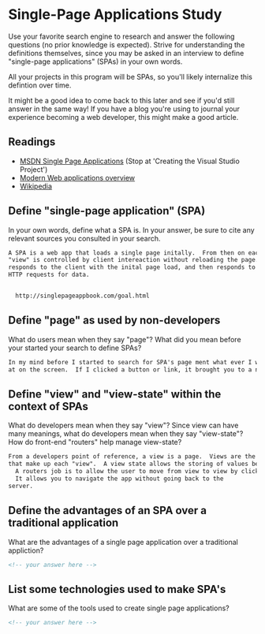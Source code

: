 # Single-Page Applications Study

Use your favorite search engine to research and answer the following questions
(no prior knowledge is expected). Strive for understanding the definitions
themselves, since you may be asked in an interview to define "single-page
applications" (SPAs) in your own words.

All your projects in this program will be SPAs, so you'll likely internalize
this defintion over time.

It might be a good idea to come back to this later and see if you'd still answer
in the same way! If you have a blog you're using to journal your experience
becoming a web developer, this might make a good article.

## Readings

-   [MSDN Single Page Applications](https://msdn.microsoft.com/en-us/magazine/dn463786.aspx) (Stop at 'Creating the Visual Studio Project')
-   [Modern Web applications overview](http://singlepageappbook.com/goal.html)
-   [Wikipedia](https://en.wikipedia.org/wiki/Single-page_application)

## Define "single-page application" (SPA)

In your own words, define what a SPA is. In your answer, be sure to cite any
relevant sources you consulted in your search.

```md
A SPA is a web app that loads a single page initally.  From then on each additional
"view" is controlled by client intereaction without reloading the page.  The server
responds to the client with the inital page load, and then responds to subsquent
HTTP requests for data.


  http://singlepageappbook.com/goal.html

```


## Define "page" as used by non-developers

What do users mean when they say "page"? What did you mean before your started
your search to define SPAs?

```md
In my mind before I started to search for SPA's page ment what ever I was looking
at on the screen.  If I clicked a button or link, it brought you to a new page.
```

## Define "view" and "view-state" within the context of SPAs

What do developers mean when they say "view"? Since view can have many meanings,
what do developers mean when they say "view-state"? How do front-end "routers"
help manage view-state?

```md
From a developers point of reference, a view is a page.  Views are the HTML fragments
that make up each "view".  A view state allows the storing of values between views.
  A routers job is to allow the user to move from view to view by clicking menu items.
  It allows you to navigate the app without going back to the 
server.
```

## Define the advantages of an SPA over a traditional application

What are the advantages of a single page application over a traditional appliction?

```md
<!-- your answer here -->
```

## List some technologies used to make SPA's

What are some of the tools used to create single page applications?

```md
<!-- your answer here -->
```
